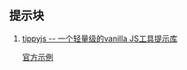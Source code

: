 ## 提示块
1. [tippyjs -- 一个轻量级的vanilla JS工具提示库](https://github.com/atomiks/tippyjs)

    [官方示例](https://atomiks.github.io/tippyjs/)